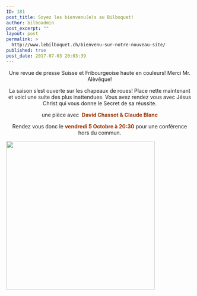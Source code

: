 ```yaml
---
ID: 181
post_title: Soyez les bienvenu(e)s au Bilboquet!
author: bilboadmin
post_excerpt: ""
layout: post
permalink: >
  http://www.lebilboquet.ch/bienvenu-sur-notre-nouveau-site/
published: true
post_date: 2017-07-03 20:03:39
---
```

<p style="text-align: center;">Une revue de presse Suisse et Fribourgeoise haute en couleurs! Merci Mr. Alèvêque!</p>
<p style="text-align: center;">La saison s’est ouverte sur les chapeaux de roues! Place nette maintenant et voici une suite des plus inattendues. Vous avez rendez vous avec Jésus Christ qui vous donne le Secret de sa réussite.</p>
<p style="text-align: center;">une pièce avec  <span style="color: #993300;"><strong>David Chassot &amp; Claude Blanc</strong></span></p>
<p style="text-align: center;">Rendez vous donc le <span style="color: #993300;"><b>vendredi 5 Octobre à 20:30</b></span> pour une conférence hors du commun.</p>
<img class="aligncenter wp-image-1317 size-full" src="http://www.lebilboquet.ch/wp-content/uploads/2018/10/25DA0C01-8866-43D1-8A88-D1D1FAD960A3.jpeg" alt="" width="400" height="400" />